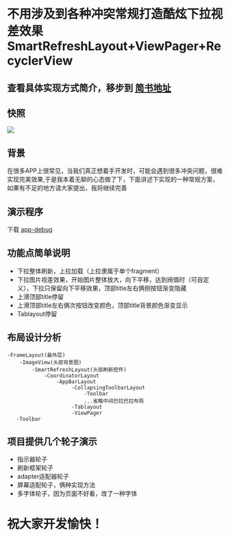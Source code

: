 # 不用涉及到各种冲突常规打造酷炫下拉视差效果SmartRefreshLayout+ViewPager+RecyclerView

## 查看具体实现方式简介，移步到 [简书地址](https://www.jianshu.com/p/d35b5fa37b26) 

## 快照
![](https://github.com/LPTim/Stop-master/blob/master/snapshot/snapshot.gif)

## 背景
在很多APP上很常见，当我们真正想着手开发时，可能会遇到很多冲突问题，很难实现完美效果,于是我本着无聊的心态做了下，下面讲述下实现的一种常规方案，如果有不足的地方请大家提出，我将继续完善

## 演示程序
下载  [app-debug](https://github.com/LPTim/Stop-master/blob/master/apk/app-debug.apk)

## 功能点简单说明
- 下拉整体刷新，上拉加载（上拉隶属于单个fragment）
- 下拉图片视差效果，开始图片整体放大，向下平移，达到阀值时（可自定义），下拉只保留向下平移效果，顶部title左右俩侧按钮渐变隐藏
- 上滑顶部title停留
- 上滑顶部title左右俩次按钮改变颜色，顶部title背景颜色渐变显示
- Tablayout停留

## 布局设计分析
```
-FrameLayout(最外层)
    -ImageView(头部背景图)
        -SmartRefreshLayout(头部刷新控件)
            -CoordinatorLayout
                -AppBarLayout
                     -CollapsingToolbarLayout
                         -Toolbar
                         ...省略中间巴拉巴拉布局
                     -Tablayout
                     -ViewPager
   -Toolbar
```

## 项目提供几个轮子演示
- 指示器轮子 
- 刷新框架轮子
- adapter适配器轮子
- 屏幕适配轮子，俩种实现方法
- 多字体轮子，因为页面不好看，改了一种字体

# 祝大家开发愉快！
